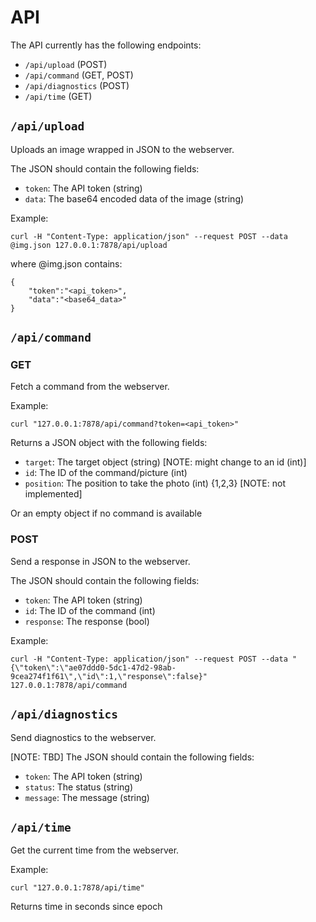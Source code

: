 # API
The API currently has the following endpoints:

- `/api/upload` (POST)
- `/api/command` (GET, POST)
- `/api/diagnostics` (POST)
- `/api/time` (GET)

## `/api/upload`
Uploads an image wrapped in JSON to the webserver.

The JSON should contain the following fields:

- `token`: The API token (string)
- `data`: The base64 encoded data of the image (string)

Example:
```
curl -H "Content-Type: application/json" --request POST --data @img.json 127.0.0.1:7878/api/upload
```
where @img.json contains:
```
{
    "token":"<api_token>",
    "data":"<base64_data>"
}
```

## `/api/command`
### GET
Fetch a command from the webserver.

Example:
```
curl "127.0.0.1:7878/api/command?token=<api_token>"
```

Returns a JSON object with the following fields:
- `target`: The target object (string) [NOTE: might change to an id (int)]
- `id`: The ID of the command/picture (int)
- `position`: The position to take the photo (int) {1,2,3} [NOTE: not implemented]

Or an empty object if no command is available

### POST
Send a response in JSON to the webserver.

The JSON should contain the following fields:

- `token`: The API token (string)
- `id`: The ID of the command (int)
- `response`: The response (bool)

Example:
```
curl -H "Content-Type: application/json" --request POST --data "{\"token\":\"ae07ddd0-5dc1-47d2-98ab-9cea274f1f61\",\"id\":1,\"response\":false}" 127.0.0.1:7878/api/command
```

## `/api/diagnostics`
Send diagnostics to the webserver.

[NOTE: TBD] The JSON should contain the following fields:

- `token`: The API token (string)
- `status`: The status (string)
- `message`: The message (string)

## `/api/time`
Get the current time from the webserver.

Example:
```
curl "127.0.0.1:7878/api/time"
```

Returns time in seconds since epoch

